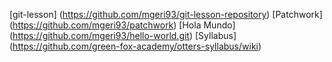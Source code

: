 [git-lesson] (https://github.com/mgeri93/git-lesson-repository)
[Patchwork] (https://github.com/mgeri93/patchwork)
[Hola Mundo] (https://github.com/mgeri93/hello-world.git)
[Syllabus] (https://github.com/green-fox-academy/otters-syllabus/wiki)
